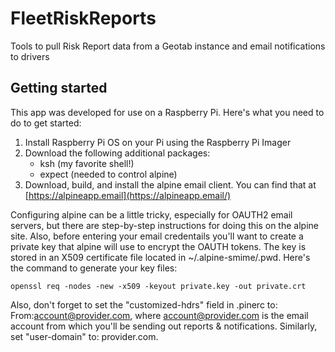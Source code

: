 # FleetRiskReports
Tools to pull Risk Report data from a Geotab instance and email notifications to drivers
## Getting started
This app was developed for use on a Raspberry Pi.  Here's what you need to do to get started:
1. Install Raspberry Pi OS on your Pi using the Raspberry Pi Imager
2. Download the following additional packages:
   - ksh (my favorite shell!)
   - expect (needed to control alpine)
3. Download, build, and install the alpine email client.  You can find that at [https://alpineapp.email](https://alpineapp.email/)

Configuring alpine can be a little tricky, especially for OAUTH2 email servers, but there are step-by-step instructions for doing this on the alpine site.  Also, before entering your email credentails you'll want to create a private key that alpine will use to encrypt the OAUTH tokens.  The key is stored in an X509 certificate file located in ~/.alpine-smime/.pwd.  Here's the command to generate your key files:
```
openssl req -nodes -new -x509 -keyout private.key -out private.crt
```
Also, don't forget to set the "customized-hdrs" field in .pinerc to: From:account@provider.com, where account@provider.com is the email account from which you'll be sending out reports & notifications.  Similarly, set "user-domain" to: provider.com.
